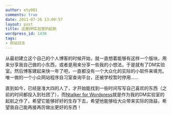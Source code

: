 ```yaml
---
author: ety001
comments: true
date: 2011-07-26 13:09:57
layout: post
title: 这是DM实验室的起航
wordpress_id: 1438
tags:
- 网站日志
---
```


从最初建立这个自己的个人博客的时候开始，就一直想着能够有这样一个版块，用来分享我自己做的小东西，或者是用来分享一些我的小想法，于是就有了DM实验室。然后博客建起来快一年了吧，一直都没有一个大众化的实际的小软件来填充。唯一做的一个小众网站程序自习室查询平台，还被学校暂时停用……

直到如今，已经是准大四的人了，才开始能找到一些时间写写自己喜欢的东西（之前的时间都投入到社团了），而[Ntalker for Wordpress](http://www.domyself.me/lab/ntalker-for-wordpress)就是作为我的DM实验室的起航之作了，希望它能够好好的生存下去，希望他能够给大众带来实际的效益，希望我自己能再接再厉做出更好的东西！

